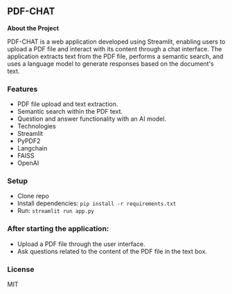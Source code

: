 ## PDF-CHAT
**About the Project**

PDF-CHAT is a web application developed using Streamlit, enabling users to upload a PDF file and interact with its content through a chat interface. The application extracts text from the PDF file, performs a semantic search, and uses a language model to generate responses based on the document's text.

### Features
- PDF file upload and text extraction.
- Semantic search within the PDF text.
- Question and answer functionality with an AI model.
- Technologies
- Streamlit
- PyPDF2
- Langchain
- FAISS
- OpenAI

### Setup
* Clone repo
* Install dependencies:
`pip install -r requirements.txt`
* Run:
`streamlit run app.py`

### After starting the application:
- Upload a PDF file through the user interface.
- Ask questions related to the content of the PDF file in the text box.


### License
MIT
